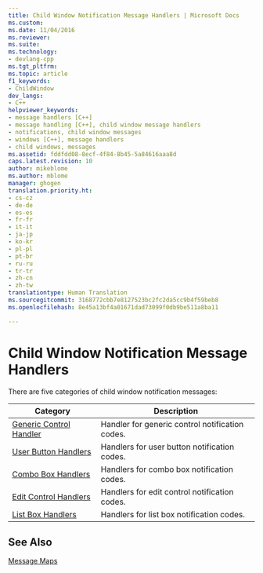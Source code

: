 ```yaml
---
title: Child Window Notification Message Handlers | Microsoft Docs
ms.custom: 
ms.date: 11/04/2016
ms.reviewer: 
ms.suite: 
ms.technology:
- devlang-cpp
ms.tgt_pltfrm: 
ms.topic: article
f1_keywords:
- ChildWindow
dev_langs:
- C++
helpviewer_keywords:
- message handlers [C++]
- message handling [C++], child window message handlers
- notifications, child window messages
- windows [C++], message handlers
- child windows, messages
ms.assetid: fddfdd08-8ecf-4f84-8b45-5a84616aaa8d
caps.latest.revision: 10
author: mikeblome
ms.author: mblome
manager: ghogen
translation.priority.ht:
- cs-cz
- de-de
- es-es
- fr-fr
- it-it
- ja-jp
- ko-kr
- pl-pl
- pt-br
- ru-ru
- tr-tr
- zh-cn
- zh-tw
translationtype: Human Translation
ms.sourcegitcommit: 3168772cbb7e8127523bc2fc2da5cc9b4f59beb8
ms.openlocfilehash: 8e45a13bf4a01671dad73099f0db9be511a8ba11

---
```

# Child Window Notification Message Handlers
There are five categories of child window notification messages:  
  
|Category|Description|  
|--------------|-----------------|  
|[Generic Control Handler](../../mfc/reference/generic-control-handler.md)|Handler for generic control notification codes.|  
|[User Button Handlers](../../mfc/reference/user-button-handlers.md)|Handlers for user button notification codes.|  
|[Combo Box Handlers](../../mfc/reference/combo-box-handlers.md)|Handlers for combo box notification codes.|  
|[Edit Control Handlers](../../mfc/reference/edit-control-handlers.md)|Handlers for edit control notification codes.|  
|[List Box Handlers](../../mfc/reference/list-box-handlers.md)|Handlers for list box notification codes.|  
  
## See Also  
 [Message Maps](../../mfc/reference/message-maps-mfc.md)




<!--HONumber=Jan17_HO2-->


